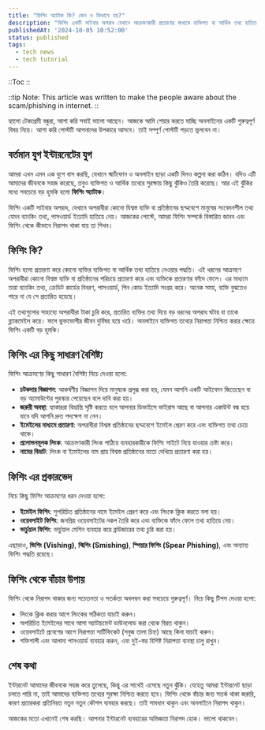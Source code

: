 ```yaml
---
title: "ফিশিং অ্যাটাক কি? কেন ও কিভাবে হয়?"
description: "ফিশিং একটি সাইবার অপরাধ যেখানে আক্রমণকারী প্রতারণার মাধ্যমে ব্যক্তিগত বা আর্থিক তথ্য হাতিয়ে নেয়।"
publishedAt: '2024-10-05 10:52:00'
status: published
tags:
  - tech news
  - tech tutorial
---
```


::Toc
::

::tip
Note: This article was written to make the people aware about the scam/phishing in internet.
::

হ্যালো টেকপ্রেমী বন্ধুরা, আশা করি সবাই ভালো আছেন। আজকে আমি শেয়ার করতে যাচ্ছি অনলাইনের একটি গুরুত্বপূর্ণ বিষয় নিয়ে। আশা করি পোস্টটি আপনাদের উপকারে আসবে। তাই সম্পূর্ণ পোস্টটি পড়তে ভুলবেন না।

## বর্তমান যুগ ইন্টারনেটের যুগ

আমরা এখন এমন এক যুগে বাস করছি, যেখানে স্মার্টফোন ও অনলাইন ছাড়া একটি দিনও কল্পনা করা কঠিন। যদিও এটি আমাদের জীবনকে সহজ করেছে, তবুও ব্যক্তিগত ও আর্থিক তথ্যের সুরক্ষায় কিছু ঝুঁকিও তৈরি করেছে। আর এই ঝুঁকির মধ্যে সবচেয়ে বড় হুমকি হলো **ফিশিং অ্যাটাক**।

ফিশিং একটি সাইবার অপরাধ, যেখানে অপরাধীরা কোনো বিশ্বস্ত ব্যক্তি বা প্রতিষ্ঠানের ছদ্মবেশে মানুষের সংবেদনশীল তথ্য যেমন ব্যাংকিং তথ্য, পাসওয়ার্ড ইত্যাদি হাতিয়ে নেয়। আজকের পোস্টে, আমরা ফিশিং সম্পর্কে বিস্তারিত জানব এবং ফিশিং থেকে কীভাবে নিরাপদ থাকা যায় তা শিখব।

## ফিশিং কি?

ফিশিং হলো প্রতারণা করে কোনো ব্যক্তির ব্যক্তিগত বা আর্থিক তথ্য হাতিয়ে নেওয়ার পদ্ধতি। এই ধরনের আক্রমণে অপরাধীরা কোনো বিশ্বস্ত ব্যক্তি বা প্রতিষ্ঠানের পরিচয়ে প্রতারণা করে এবং ব্যক্তিকে প্রতারণার ফাঁদে ফেলে। এর মাধ্যমে তারা ব্যাংকিং তথ্য, ক্রেডিট কার্ডের বিবরণ, পাসওয়ার্ড, পিন কোড ইত্যাদি সংগ্রহ করে। অনেক সময়, ব্যক্তি বুঝতেও পারে না যে সে প্রতারিত হয়েছে।

এই তথ্যগুলোর সাহায্যে অপরাধীরা টাকা চুরি করে, প্রতারিত ব্যক্তির তথ্য দিয়ে বড় ধরনের অপরাধ ঘটায় বা তাকে ব্ল্যাকমেইল করে। ফলে ভুক্তভোগীর জীবন দুর্বিষহ হয়ে ওঠে। অনলাইনে ব্যক্তিগত তথ্যের নিরাপত্তা নিশ্চিত করার ক্ষেত্রে ফিশিং একটি বড় হুমকি।

## ফিশিং এর কিছু সাধারণ বৈশিষ্ট্য

ফিশিং আক্রমণের কিছু সাধারণ বৈশিষ্ট্য নিচে দেওয়া হলো:

* **চটকদার বিজ্ঞাপন**: আকর্ষণীয় বিজ্ঞাপন দিয়ে মানুষকে প্রলুব্ধ করা হয়, যেমন আপনি একটি আইফোন জিতেছেন বা বড় অ্যামাউন্টের পুরস্কার পেয়েছেন বলে দাবি করা হয়।
* **জরুরী অবস্থা**: হ্যাকাররা বিভ্রান্তি সৃষ্টি করতে বলে আপনার ডিভাইসে ভাইরাস আছে বা আপনার একাউন্ট বন্ধ হয়ে যাবে যদি আপনি দ্রুত পদক্ষেপ না নেন।
* **ইমেইলের মাধ্যমে প্রতারণা**: অপরাধীরা বিশ্বস্ত প্রতিষ্ঠানের ছদ্মবেশে ইমেইল প্রেরণ করে এবং ব্যক্তিগত তথ্য চেয়ে থাকে।
* **প্রলোভনমূলক লিংক**: আক্রমণকারী লিংক পাঠিয়ে ব্যবহারকারীকে ফিশিং সাইটে নিয়ে যাওয়ার চেষ্টা করে।
* **নামের বিভ্রাট**: লিংক বা ইমেইলের নাম প্রায় বিশ্বস্ত প্রতিষ্ঠানের মতো দেখিয়ে প্রতারণা করা হয়।

## ফিশিং এর প্রকারভেদ

নিচে কিছু ফিশিং আক্রমণের ধরন দেওয়া হলো:

* **ইমেইল ফিশিং**: সুপরিচিত প্রতিষ্ঠানের নামে ইমেইল প্রেরণ করে এবং লিংকে ক্লিক করতে বলা হয়।
* **ওয়েবসাইট ফিশিং**: জনপ্রিয় ওয়েবসাইটের নকল তৈরি করে এবং ব্যক্তিকে ফাঁদে ফেলে তথ্য হাতিয়ে নেয়।
* **ভার্চুয়াল ফিশিং**: ভার্চুয়াল মেশিন ব্যবহার করে ব্রাউজারের তথ্য চুরি করা হয়।

এছাড়াও, **ভিশিং (Vishing)**, **স্মিশিং (Smishing)**, **স্পিয়ার ফিশিং (Spear Phishing)**, এবং অন্যান্য ফিশিং পদ্ধতি রয়েছে।

## ফিশিং থেকে বাঁচার উপায়

ফিশিং থেকে নিরাপদ থাকার জন্য সচেতনতা ও সতর্কতা অবলম্বন করা সবচেয়ে গুরুত্বপূর্ণ। নিচে কিছু টিপস দেওয়া হলো:

* লিংকে ক্লিক করার আগে লিংকের সঠিকতা যাচাই করুন।
* অপরিচিত ইমেইলের সাথে আসা অ্যাটাচমেন্ট ডাউনলোড করা থেকে বিরত থাকুন।
* ওয়েবসাইটে প্রবেশের আগে নিরাপত্তা সার্টিফিকেট (সবুজ তালা চিহ্ন) আছে কিনা যাচাই করুন।
* শক্তিশালী এবং আলাদা পাসওয়ার্ড ব্যবহার করুন, এবং দুই-স্তর বিশিষ্ট নিরাপত্তা ব্যবস্থা চালু রাখুন।

## শেষ কথা

ইন্টারনেট আমাদের জীবনকে সহজ করে তুলেছে, কিন্তু এর সাথেই এসেছে নতুন ঝুঁকি। যেহেতু আমরা ইন্টারনেট ছাড়া চলতে পারি না, তাই আমাদের ব্যক্তিগত তথ্যের সুরক্ষা নিশ্চিত করতে হবে। ফিশিং থেকে বাঁচার জন্য সতর্ক থাকা জরুরি, কারণ প্রতারকরা প্রতিনিয়ত নতুন নতুন কৌশল ব্যবহার করছে। তাই সাবধান থাকুন এবং অনলাইনে নিরাপদ থাকুন।

আজকের মতো এখানেই শেষ করছি। আপনার ইন্টারনেট ব্যবহারের অভিজ্ঞতা নিরাপদ হোক। ভালো থাকবেন।
